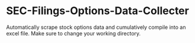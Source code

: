 # SEC-Filings-Options-Data-Collecter
Automatically scrape stock options data and cumulatively compile into an excel file. 
Make sure to change your working directory.
